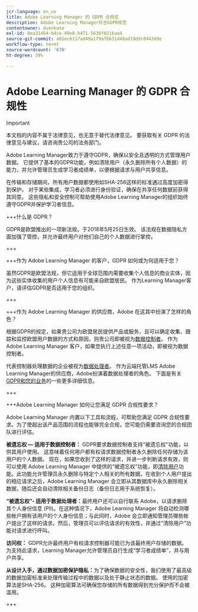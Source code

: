 ```yaml
---
jcr-language: en_us
title: Adobe Learning Manager 的 GDPR 合规性
description: Adobe Learning Manager符合GDPR规范
contentowner: dvenkate
exl-id: 8ea31464-b4ce-49e8-b471-5630f0216aa4
source-git-commit: a01ec6117ad49a1f9af0b31d48ad19ddc8443dde
workflow-type: tm+mt
source-wordcount: '678'
ht-degree: 39%

---
```


# Adobe Learning Manager 的 GDPR 合规性

>[!IMPORTANT]
>
>本文档的内容不属于法律意见，也无意于替代法律意见。 要获取有关 GDPR 的法律意见与建议，请咨询贵公司的法务部门。

Adobe Learning Manager致力于遵守GDPR，确保以安全且透明的方式管理用户数据。 它提供了基本的GDPR功能，例如清除用户（永久删除所有个人数据）的能力，并允许管理员生成学习者成绩单，以便根据请求与用户共享信息。

在传输和存储期间，所有用户数据都使用如SHA-256这样的标准通过高度加密得到保护。 对于某些集成，学习者必须进行身份验证，确保在共享任何数据前获得其同意。 这些隐私和安全控制可帮助使用Adobe Learning Manager的组织始终遵守GDPR并保护学习者信息。

+++什么是 GDPR？

GDPR是欧盟推出的一项新法规，于2018年5月25日生效。 该法规在数据隐私方面加强了管控，并允许最终用户对他们自己的个人数据进行掌控。

+++

+++作为 Adobe Learning Manager 的客户，GDPR 如何或为何适用于您？

虽然GDPR是欧盟法规，但它适用于全球范围内需要收集个人信息的商业实体，因为这些实体收集的用户个人信息有可能来自欧盟居民。  作为Learning Manager客户，请评估GDPR是否适用于您的组织。

+++

+++作为 Adobe Learning Manager 的供应商，Adobe 在这其中扮演了怎样的角色？

根据GDPR的规定，如果贵公司为欧盟居民提供产品或服务，且可以确定收集、跟踪和监控欧盟用户数据的方式和原因，则贵公司即被视为[数据控制者](https://gdpr-info.eu/art-24-gdpr/)。 作为 Adobe Learning Manager 客户，如果您执行上述任意一项活动，即被视为数据控制者。

代表控制器处理数据的企业被视为[数据处理者](https://gdpr-info.eu/art-28-gdpr/)。 作为云端托管LMS Adobe Learning Manager的供应商，Adobe扮演着数据处理者的角色。 下面是有关[GDPR和您的业务](https://www.adobe.com/privacy/general-data-protection-regulation.html)的一些更多详细信息。

+++

+++Adobe Learning Manager 如何让您满足 GDPR 合规性要求？

Adobe Learning Manager 内置以下工具和流程，可帮助您满足 GDPR 合规性要求。为了使超出该产品范围的流程也能够完全合规，您可能仍需要咨询您的合规团队进行评估。

**被遗忘权 — 适用于数据控制者：** GDPR要求数据控制者支持“被遗忘权”功能，以供其用户使用。 这意味着任何用户都有权请求数据控制者永久删除任何存储为该用户的个人数据。 现在，如果您收到了这样的请求，并进一步判断请求有效，则可以使用 Adobe Learning Manager 中提供的“被遗忘权”功能，即[清除用户](../administrators/feature-summary/purge-users.md)功能。此功能允许管理员永久删除与特定个人相关的所有数据。在收到个人用户提出的相应请求之后，Adobe Learning Manager 会立即从其数据库中永久删除相关数据，随后还会自动清除相关备份日志（备份日志用于系统恢复）。

**“被遗忘权”- 适用于数据处理者：**&#x200B;最终用户还可以自行联系 Adobe，以请求删除其个人身份信息 (PII)。在这种情况下，Adobe Learning Manager 将自动检测哪些帐户拥有该用户的个人身份信息；与此同时，Adobe 会立即通知管理员哪些帐户提出了这样的请求。然后，管理员可以评估请求的有效性，并通过“清除用户”功能对请求进行呼叫。

**访问权：** GDPR允许最终用户有权请求控制器可能已为该最终用户存储的数据。 为支持此请求，Learning Manager允许管理员自行生成“学习者成绩单”，并与用户共享。

**从设计入手，通过数据加密保护隐私：**&#x200B;为了确保数据的安全性，我们使用了最高级的数据加密标准来处理传输过程中的数据以及处于静止状态的数据。 使用的加密算法是SHA-256。 这种加密算法可确保您存储的所有数据得到充分保护而不会被滥用。

+++
